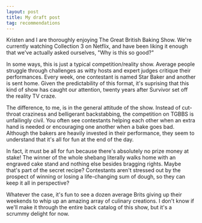 ```yaml
---
layout: post
title: My draft post
tag: recommendations
---
```


Kristen and I are thoroughly enjoying The Great British Baking Show. We're currently watching Collection 3 on Netflix, and have been liking it enough that we've actually asked ourselves, "Why is this so good?"

In some ways, this is just a typical competition/reality show. Average people struggle through challenges as witty hosts and expert judges critique their performances. Every week, one contestant is named Star Baker and another is sent home. Given the predictability of this format, it's suprising that this kind of show has caught our attention, twenty years after Survivor set off the reality TV craze.

The difference, to me, is in the general attitude of the show. Instead of cut-throat craziness and belligerant backstabbing, the competition on TGBBS is unfailingly civil. You often see contestants helping each other when an extra hand is needed or encouraging one another when a bake goes bad. Although the bakers are heavily invested in their performance, they seem to understand that it's all for fun at the end of the day.

In fact, it must be all for fun because there's absolutely no prize money at stake! The winner of the whole shebang literally walks home with an engraved cake stand and nothing else besides bragging rights. Maybe that's part of the secret recipe? Contestants aren't stressed out by the prospect of winning or losing a life-changing sum of dough, so they can keep it all in perspective?

Whatever the case, it's fun to see a dozen average Brits giving up their weekends to whip up an amazing array of culinary creations. I don't know if we'll make it through the entire back catalog of this show, but it's a scrummy delight for now.
